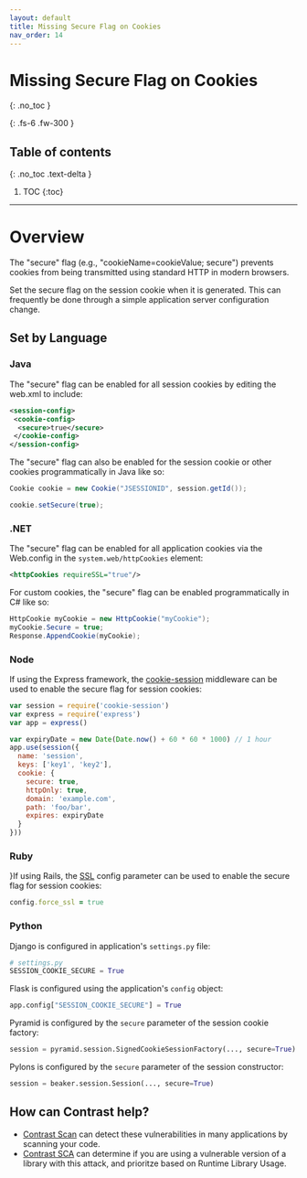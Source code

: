 ```yaml
---
layout: default
title: Missing Secure Flag on Cookies
nav_order: 14
---
```


# Missing Secure Flag on Cookies
{: .no_toc }

{: .fs-6 .fw-300 }

## Table of contents
{: .no_toc .text-delta }

1. TOC
{:toc}

---
# Overview 

The "secure" flag (e.g., "cookieName=cookieValue; secure") prevents cookies from being transmitted using standard HTTP in modern browsers. 

Set the secure flag on the session cookie when it is generated. This can frequently be done through a simple application 
server configuration change. 

## Set by Language 

### Java 

The "secure" flag can be enabled for all session cookies by editing the web.xml to include: 

```xml
<session-config>
 <cookie-config>
  <secure>true</secure>
 </cookie-config>
</session-config>
``` 

The "secure" flag can also be enabled for the session cookie or other cookies programmatically in Java like so:

```java
Cookie cookie = new Cookie("JSESSIONID", session.getId());

cookie.setSecure(true);
``` 

### .NET 

The "secure" flag can be enabled for all application cookies via the Web.config in the `system.web/httpCookies` element:

```xml
<httpCookies requireSSL="true"/>
``` 

For custom cookies, the "secure" flag can be enabled programmatically in C# like so: 

```csharp
HttpCookie myCookie = new HttpCookie("myCookie");
myCookie.Secure = true;
Response.AppendCookie(myCookie);
``` 

### Node 


If using the Express framework, the [cookie-session](https://www.npmjs.com/package/cookie-session) middleware can be used to enable the secure flag for session cookies:

```js
var session = require('cookie-session')
var express = require('express')
var app = express()

var expiryDate = new Date(Date.now() + 60 * 60 * 1000) // 1 hour
app.use(session({
  name: 'session',
  keys: ['key1', 'key2'],
  cookie: {
    secure: true,
    httpOnly: true,
    domain: 'example.com',
    path: 'foo/bar',
    expires: expiryDate
  }
}))
```

### Ruby 

}If using Rails, the [SSL](https://edgeapi.rubyonrails.org/classes/ActionDispatch/SSL.html) config parameter can be used to enable the secure flag for session cookies: 

```ruby
config.force_ssl = true
```

### Python 

Django is configured in application's `settings.py` file:

```python
# settings.py
SESSION_COOKIE_SECURE = True
``` 

Flask is configured using the application's `config` object: 

```python
app.config["SESSION_COOKIE_SECURE"] = True
``` 

Pyramid is configured by the `secure` parameter of the session cookie factory: 

```python
session = pyramid.session.SignedCookieSessionFactory(..., secure=True)
``` 

Pylons is configured by the `secure` parameter of the session constructor: 

```python
session = beaker.session.Session(..., secure=True)
```


## How can Contrast help?  

- [Contrast Scan](https://www.contrastsecurity.com/contrast-scan) can detect these vulnerabilities in many applications by scanning your code.
- [Contrast SCA](https://www.contrastsecurity.com/contrast-sca) can determine if you are using a vulnerable version of a library with this attack, and prioritze based on Runtime Library Usage.
